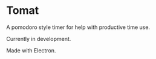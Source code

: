 # Tomat
A pomodoro style timer for help with productive time use.

Currently in development.

Made with Electron.